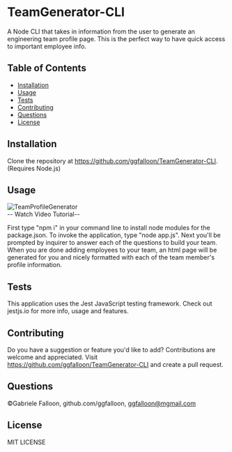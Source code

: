 # TeamGenerator-CLI

A Node CLI that takes in information from the user to generate an engineering team profile page. This is the perfect way to have quick access to important employee info.

## Table of Contents

* [Installation](#installation)
* [Usage](#usage)
* [Tests](#tests)
* [Contributing](#contributing)
* [Questions](#questions)
* [License](#license)

## Installation

Clone the repository at https://github.com/ggfalloon/TeamGenerator-CLI. (Requires Node.js)

## Usage

![TeamProfileGenerator](https://user-images.githubusercontent.com/71281652/103577386-4f761180-4e9a-11eb-9fee-665cc16ce936.png)
<br />
-- Watch Video Tutorial--

First type "npm i" in your command line to install node modules for the package.json. To invoke the application, type "node app.js". Next you'll be prompted by inquirer to answer each of the questions to build your team. When you are done adding employees to your team, an html page will be generated for you and nicely formatted with each of the team member's profile information.

## Tests

This application uses the Jest JavaScript testing framework. Check out jestjs.io for more info, usage and features.

## Contributing

Do you have a suggestion or feature you'd like to add? Contributions are welcome and appreciated. 
Visit https://github.com/ggfalloon/TeamGenerator-CLI and create a pull request.

## Questions

&copy;Gabriele Falloon, github.com/ggfalloon, ggfalloon@mgmail.com

## License

MIT LICENSE
